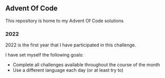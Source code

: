 ## Advent Of Code

This repository is home to my Advent Of Code solutions

### 2022

2022 is the first year that I have participated in this challenge.

I have set myself the following goals:
- Complete all challenges available throughout the course of the month
- Use a different language each day (or at least try to)

